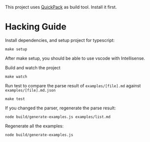 This project uses [QuickPack](https://github.com/hayeah/quickpack) as build tool. Install it first.

# Hacking Guide

Install dependencies, and setup project for typescript:

```
make setup
```

After make setup, you should be able to use vscode with Intellisense.

Build and watch the project

```
make watch
```

Run test to compare the parse result of `examples/[file].md` against `examples/[file].md.json`

```
make test
```

If you changed the parser, regenerate the parse result:

```
node build/generate-examples.js examples/list.md
```

Regenerate all the examples:

```
node build/generate-examples.js
```

